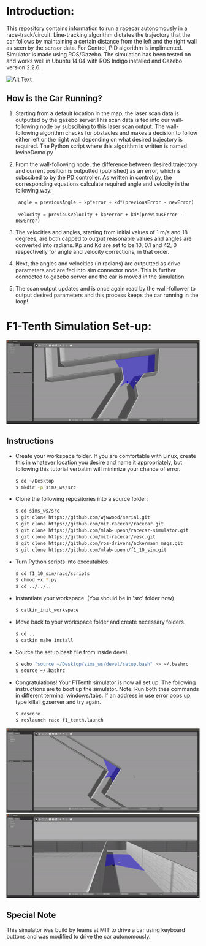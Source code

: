 # Introduction:
This repository contains information to run a racecar autonomously in a race-track/circuit. Line-tracking algorithm dictates the trajectory that the car follows by maintaining a certain distance from the left and the right wall as seen by the sensor data. For Control, PID algorithm is implimented. Simulator is made using ROS/Gazebo. The simulation has been tested on and works well in Ubuntu 14.04 with ROS Indigo installed and Gazebo version 2.2.6.

![Alt Text](./intro.jpg)

How is the Car Running?
---

1. Starting from a default location in the map, the laser scan data is outputted by the gazebo server.This scan data is fed into our wall-following node by subscibing to this laser scan output. The wall-following algorithm checks for obstacles and makes a decision to follow either left or the right wall depending on what desired trajectory is required. The Python script where this algorithm is written is named levineDemo.py
2. From the wall-following node, the difference between desired trajectory and current position is outputted (published) as an error, which is subscibed to by the PD controller. As written in control.py, the corresponding equations calculate required angle and velocity in the following way:

        angle = previousAngle + kp*error + kd*(previousError - newError)
    
        velocity = previousVelocity + kp*error + kd*(previousError - newError)
    
3. The velocities and angles, starting from initial values of  1 m/s and 18 degrees, are both capped to output reasonable values and angles are converted into radians. Kp and Kd are set to be 10, 0.1 and 42, 0 respectivelly for angle and velocity corrections, in that order.
4. Next, the angles and velocities (in radians) are outputted as drive parameters and are fed into sim connector node. This is further connected to gazebo server and the car is moved in the simulation.
5. The scan output updates and is once again read by the wall-follower to output desired parameters and this process keeps the car running in the loop!


# F1-Tenth Simulation Set-up: 

![Alt Text](./output1.gif)

Instructions
---

* Create your workspace folder. If you are comfortable with Linux, create this in whatever location you desire and name it appropriately, but following this tutorial verbatim will minimize your chance of error.
  ```sh
  $ cd ~/Desktop
  $ mkdir -p sims_ws/src
  ```

* Clone the following repositories into a source folder:

  ```sh
  $ cd sims_ws/src
  $ git clone https://github.com/wjwwood/serial.git
  $ git clone https://github.com/mit-racecar/racecar.git
  $ git clone https://github.com/mlab-upenn/racecar-simulator.git
  $ git clone https://github.com/mit-racecar/vesc.git
  $ git clone https://github.com/ros-drivers/ackermann_msgs.git
  $ git clone https://github.com/mlab-upenn/f1_10_sim.git
  ```
  
* Turn Python scripts into executables.
  ```sh
  $ cd f1_10_sim/race/scripts
  $ chmod +x *.py
  $ cd ../../..
  ```
  
* Instantiate your workspace. (You should be in 'src' folder now)
  ```sh
  $ catkin_init_workspace
  ```
  
* Move back to your workspace folder and create necessary folders.
  ```sh
  $ cd ..
  $ catkin_make install
  ```
  
* Source the setup.bash file from inside devel.
  ```sh
  $ echo "source ~/Desktop/sims_ws/devel/setup.bash" >> ~/.bashrc
  $ source ~/.bashrc
  ```

* Congratulations! Your F1Tenth simulator is now all set up. The following instructions are to boot up the simulator. Note: Run both thes commands in different terminal windows/tabs. If an address in use error pops up, type killall gzserver and try again.
  ```sh
  $ roscore
  $ roslaunch race f1_tenth.launch
  ```
  
 ![Alt Text](./output2.gif)
 ![Alt Text](./output3.gif)
 
Special Note
---
This simulator was build by teams at MIT to drive a car using keyboard buttons and was modified to drive the car autonomously.
